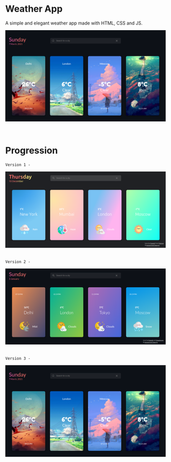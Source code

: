 # **Weather App**

A simple and elegant weather app made with HTML, CSS and JS.

<a href="https://zakariyaq313.github.io/weather-app/"><kbd><img src="images/version-3.png"></kbd></a>

&nbsp;
# **Progression**

`Version 1 -`

<kbd><img src="images/version-1.png"></kbd>
&nbsp;

`Version 2 -`

<kbd><img src="images/version-2.png"></kbd>
&nbsp;

`Version 3 -`

<kbd><img src="images/version-3.png"></kbd>
